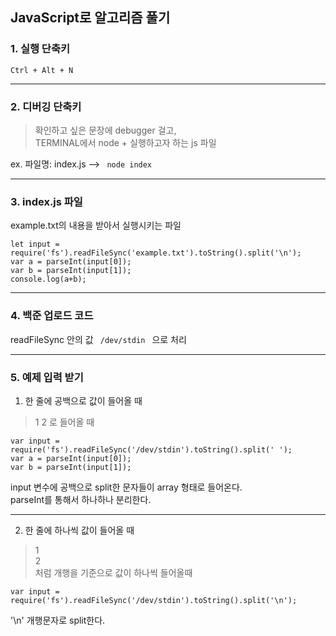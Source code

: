 ## JavaScript로 알고리즘 풀기

### 1. 실행 단축키

```
Ctrl + Alt + N
```

---

### 2. 디버깅 단축키

> 확인하고 싶은 문장에 debugger 걸고,<br/>
> TERMINAL에서 node + 실행하고자 하는 js 파일
> <br/>

ex. 파일명: index.js --> <code> node index </code>

---

### 3. index.js 파일

example.txt의 내용을 받아서 실행시키는 파일

```
let input = require('fs').readFileSync('example.txt').toString().split('\n');
var a = parseInt(input[0]);
var b = parseInt(input[1]);
console.log(a+b);
```

---

### 4. 백준 업로드 코드

readFileSync 안의 값 <code> /dev/stdin </code> 으로 처리

---

### 5. 예제 입력 받기 <br/>

1. 한 줄에 공백으로 값이 들어올 때

> 1 2 로 들어올 때

```
var input = require('fs').readFileSync('/dev/stdin').toString().split(' ');
var a = parseInt(input[0]);
var b = parseInt(input[1]);
```

input 변수에 공백으로 split한 문자들이 array 형태로 들어온다. <br/> parseInt를 통해서 하나하나 분리한다.

---

2. 한 줄에 하나씩 값이 들어올 때

> 1 <br/>
> 2 <br/>
> 처럼 개행을 기준으로 값이 하나씩 들어올때

```
var input = require('fs').readFileSync('/dev/stdin').toString().split('\n');
```

'\n' 개행문자로 split한다.
